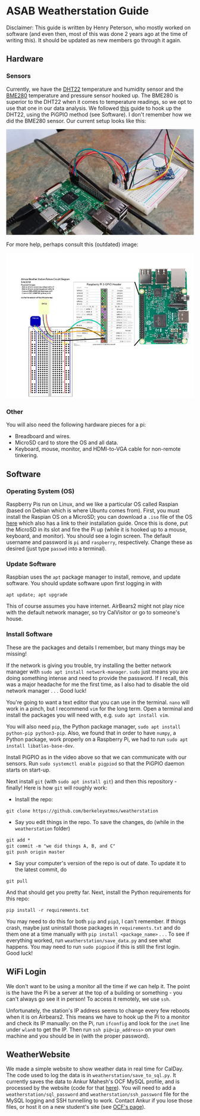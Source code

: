 # ASAB Weatherstation Guide
Disclaimer: This guide is written by Henry Peterson, who mostly worked on software (and even then, most of this was done 2 years ago at the time of writing this). 
It should be updated as new members go through it again.

## Hardware
### Sensors
Currently, we have the [DHT22](https://www.adafruit.com/product/385) temperature and humidity sensor and the [BME280](https://www.adafruit.com/product/2652) temperature and pressure sensor hooked up. 
The BME280 is superior to the DHT22 when it comes to temperature readings, so we opt to use that one in our data analysis.
We followed [this](https://www.youtube.com/watch?v=IHTnU1T8ETk) guide to hook up the DHT22, using the PiGPIO method (see Software).
I don't remember how we did the BME280 sensor.
Our current setup looks like this:

![pi.jpg](pi.jpg)

For more help, perhaps consult this (outdated) image:

![pi\_wiring\_old.jpg](pi_wiring_old.jpg)
### Other
You will also need the following hardware pieces for a pi:
- Breadboard and wires.
- MicroSD card to store the OS and all data.
- Keyboard, mouse, monitor, and HDMI-to-VGA cable for non-remote tinkering.

## Software
### Operating System (OS)
Raspberry Pis run on Linux, and we like a particular OS called Raspian (based on Debian which is where Ubuntu comes from).
First, you must install the Raspian OS on a MicroSD; you can download a `.iso` file of the OS [here](https://www.raspberrypi.org/downloads/raspbian/) which also has a link to their installation guide.
Once this is done, put the MicroSD in its slot and fire the Pi up (while it is hooked up to a mouse, keyboard, and monitor).
You should see a login screen.
The default username and password is `pi` and `raspberry`, respectively. 
Change these as desired (just type `passwd` into a terminal).

### Update Software
Raspbian uses the `apt` package manager to install, remove, and update software.
You should update software upon first logging in with
```
apt update; apt upgrade
```
This of course assumes you have internet. 
AirBears2 might not play nice with the default network manager, so try CalVisitor or go to someone's house.

### Install Software
These are the packages and details I remember, but many things may be missing!

If the network is giving you trouble, try installing the better network manager with `sudo apt install network-manager`.
`sudo` just means you are doing something intense and need to provide the password. 
If I recall, this was a major headache for me the first time, as I also had to disable the old network manager . . . Good luck!

You're going to want a text editor that you can use in the terminal. 
`nano` will work in a pinch, but I recommend `vim` for the long term.
Open a terminal and install the packages you will need with, e.g. `sudo apt install vim`. 

You will also need `pip`, the Python package manager, `sudo apt install python-pip python3-pip`.
Also, we found that in order to have `numpy`, a Python package, work properly on a Raspberry Pi, we had to run `sudo apt install libatlas-base-dev`.

Install PiGPIO as in the video above so that we can communicate with our sensors.
Run `sudo systemctl enable pigpiod` so that the PiGPIO daemon starts on start-up.

Next install `git` (with `sudo apt install git`) and then this repository - finally!
Here is how `git` will roughly work:

- Install the repo:
```
git clone https://github.com/berkeleyatmos/weatherstation
```
- Say you edit things in the repo. To save the changes, do (while in the `weatherstation` folder)
```
git add *
git commit -m "we did things A, B, and C"
git push origin master
```
- Say your computer's version of the repo is out of date. To update it to the latest commit, do
```
git pull
```
And that should get you pretty far.
Next, install the Python requirements for this repo:
```
pip install -r requirements.txt
```
You may need to do this for both `pip` and `pip3`, I can't remember. 
If things crash, maybe just uninstall those packages in `requirements.txt` and do them one at a time manually with `pip install <package_name>` . . .
To see if everything worked, run `weatherstation/save_data.py` and see what happens.
You may need to run `sudo pigpiod` if this is still the first login.
Good luck!

## WiFi Login
We don't want to be using a monitor all the time if we can help it. 
The point is the have the Pi be a server at the top of a building or something - you can't always go see it in person!
To access it remotely, we use `ssh`. 

Unfortunately, the station's IP address seems to change every few reboots when it is on Airbears2.
This means we have to hook up the Pi to a monitor and check its IP manually: on the Pi, run `ifconfig` and look for the `inet` line under `wlan0` to get the IP.
Then run `ssh pi@<ip_address>` on your own machine and you should be in (with the proper password).

## WeatherWebsite
We made a simple website to show weather data in real time for CalDay.
The code used to log the data is in `weatherstation/save_to_sql.py`.
It currently saves the data to Ankur Mahesh's OCF MySQL profile, and is processed by the website (code for that [here](https://github.com/berkeleyatmos/weatherwebsite)).
You will need to add a `weatherstation/sql_password` and `weatherstation/ssh_password` file for the MySQL logging and SSH tunnelling to work.
Contact Ankur if you lose those files, or host it on a new student's site (see [OCF's page](https://www.ocf.berkeley.edu/)).

